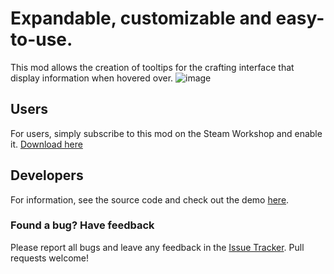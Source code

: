 # Expandable, customizable and easy-to-use.
This mod allows the creation of tooltips for the crafting interface that display information when hovered over.
![image](https://cdn.discordapp.com/attachments/1257774730879176846/1257893870360858705/image.png?ex=669296b5&is=66914535&hm=0942190606a3c7dda44c8b9219a0aef9d7b5f6a06972f0ee8c16d31ed5c4a45d&)

## Users
For users, simply subscribe to this mod on the Steam Workshop and enable it. 
[Download here](https://steamcommunity.com/sharedfiles/filedetails/?id=3287756628)

## Developers
For information, see the source code and check out the demo [here](https://github.com/AtobaAzul/tooltip-api-techde).

### Found a bug? Have feedback
Please report all bugs and leave any feedback in the [Issue Tracker](https://github.com/AtobaAzul/tooltip-api/issues).
Pull requests welcome!

